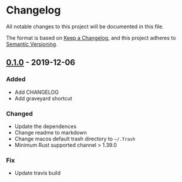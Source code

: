 # Changelog
All notable changes to this project will be documented in this file.

The format is based on [Keep a Changelog](https://keepachangelog.com/en/1.0.0/),
and this project adheres to [Semantic Versioning](https://semver.org/spec/v2.0.0.html).

## [0.1.0] - 2019-12-06
### Added
- Add CHANGELOG
- Add graveyard shortcut

### Changed
- Update the dependences
- Change readme to markdown
- Change macos default trash directory to  `~/.Trash`
- Minimum Rust supported channel > 1.39.0

### Fix
- Update travis build

[Unreleased]: https://github.com/alongwy/safe-rm/compare/0.1.0...HEAD
[0.1.0]: https://github.com/alongwy/safe-rm/compare/fork...0.1.0
